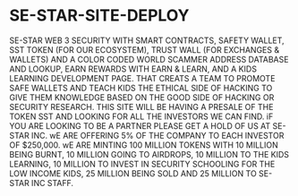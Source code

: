 # SE-STAR-SITE-DEPLOY
SE-STAR  WEB 3 SECURITY WITH SMART CONTRACTS, SAFETY WALLET, SST TOKEN (FOR OUR ECOSYSTEM), TRUST WALL (FOR EXCHANGES & WALLETS) AND A COLOR CODED WORLD SCAMMER ADDRESS DATABASE AND LOOKUP,  EARN REWARDS WITH EARN & LEARN, AND A KIDS LEARNING DEVELOPMENT PAGE.  THAT CREATS A TEAM TO PROMOTE SAFE WALLETS AND TEACH KIDS THE ETHICAL SIDE OF HACKING TO GIVE THEM KNOWLEDGE BASED ON THE GOOD SIDE OF HACKING OR SECURITY RESEARCH.  THIS SITE WILL BE HAVING A PRESALE OF THE TOKEN SST AND LOOKING FOR ALL THE INVESTORS WE CAN FIND.  iF YOU ARE LOOKING TO BE A PARTNER PLEASE GET A HOLD OF US AT SE-STAR INC.  wE ARE OFFERING 5% OF THE COMPANY TO EACH INVESTOR OF $250,000.  wE ARE MINTING 100 MILLION TOKENS WITH 10 MILLION BEING BURNT, 10 MILLION GOING TO AIRDROPS, 10 MILLION TO THE KIDS LEARNING, 10 MILLION TO INVEST IN SECURITY SCHOOLING FOR THE LOW INCOME KIDS, 25 MILLION BEING SOLD AND 25 MILLION TO SE-STAR INC STAFF.


